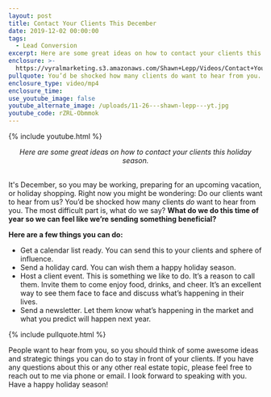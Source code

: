 ```yaml
---
layout: post
title: Contact Your Clients This December
date: 2019-12-02 00:00:00
tags:
  - Lead Conversion
excerpt: Here are some great ideas on how to contact your clients this holiday season.
enclosure: >-
  https://vyralmarketing.s3.amazonaws.com/Shawn+Lepp/Videos/Contact+Your+Clients+This+December.mp4
pullquote: You’d be shocked how many clients do want to hear from you.
enclosure_type: video/mp4
enclosure_time:
use_youtube_image: false
youtube_alternate_image: /uploads/11-26---shawn-lepp---yt.jpg
youtube_code: rZRL-Obmmok
---
```


{% include youtube.html %}

<center><em>Here are some great ideas on how to contact your clients this holiday season.</em></center>

<br>It's December, so you may be working, preparing for an upcoming vacation, or holiday shopping. Right now you might be wondering: Do our clients want to hear from us? You’d be shocked how many clients *do* want to hear from you. The most difficult part is, what do we say? **What do we do this time of year so we can feel like we’re sending something beneficial?**

**Here are a few things you can do:**

* Get a calendar list ready. You can send this to your clients and sphere of influence.
* Send a holiday card. You can wish them a happy holiday season.
* Host a client event. This is something we like to do. It’s a reason to call them. Invite them to come enjoy food, drinks, and cheer. It’s an excellent way to see them face to face and discuss what’s happening in their lives.
* Send a newsletter. Let them know what’s happening in the market and what you predict will happen next year.

{% include pullquote.html %}

People want to hear from you, so you should think of some awesome ideas and strategic things you can do to stay in front of your clients. If you have any questions about this or any other real estate topic, please feel free to reach out to me via phone or email. I look forward to speaking with you. Have a happy holiday season\!